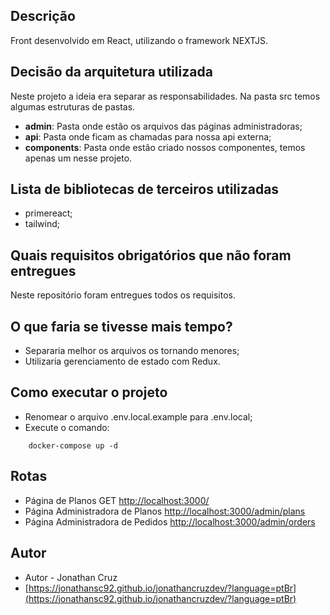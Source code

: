 ## Descrição

Front desenvolvido em React, utilizando o framework NEXTJS.

## Decisão da arquitetura utilizada

Neste projeto a ideia era separar as responsabilidades.
Na pasta src temos algumas estruturas de pastas.
- **admin**: Pasta onde estão os arquivos das páginas administradoras;
- **api**: Pasta onde ficam as chamadas para nossa api externa;
- **components**: Pasta onde estão criado nossos componentes, temos apenas um nesse projeto.

## Lista de bibliotecas de terceiros utilizadas

- primereact; 
- tailwind;

## Quais requisitos obrigatórios que não foram entregues

Neste repositório foram entregues todos os requisitos.

## O que faria se tivesse mais tempo?

- Separaria melhor os arquivos os tornando menores;
- Utilizaria gerenciamento de estado com Redux.

## Como executar o projeto
- Renomear o arquivo .env.local.example para .env.local;
- Execute o comando: 
```
    docker-compose up -d
```

## Rotas
- Página de Planos GET [http://localhost:3000/](http://localhost:3000/)
- Página Administradora de Planos [http://localhost:3000/admin/plans](http://localhost:3000/admin/plans)
- Página Administradora de Pedidos [http://localhost:3000/admin/orders](http://localhost:3000/admin/orders)

## Autor
- Autor - Jonathan Cruz
- [https://jonathansc92.github.io/jonathancruzdev/?language=ptBr](https://jonathansc92.github.io/jonathancruzdev/?language=ptBr)


